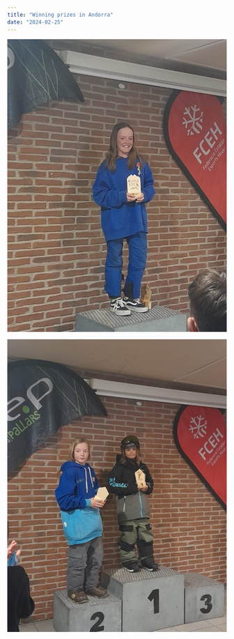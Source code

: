 ```yaml
---
title: "Winning prizes in Andorra"
date: "2024-02-25"
---
```


![](images/img-20240225-wa0008513116331451619840-768x1024.jpg)

![](images/img-20240225-wa00072747411003136917727-768x1024.jpg)
